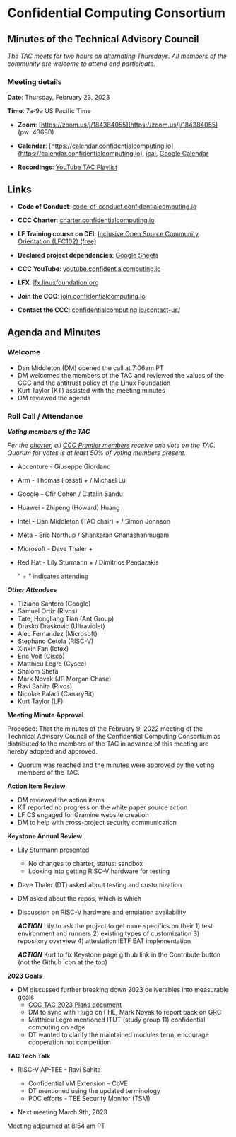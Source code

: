 # Confidential Computing Consortium

## Minutes of the Technical Advisory Council

*The TAC meets for two hours on alternating Thursdays. All members of the community are welcome to attend and participate.*

### Meeting details

**Date**: Thursday, February 23, 2023

**Time**: 7a-9a US Pacific Time

* **Zoom**: [https://zoom.us/j/184384055](https://zoom.us/j/184384055) (pw: 43690)

* **Calendar**: [https://calendar.confidentialcomputing.io](https://calendar.confidentialcomputing.io),
[ical](https://calendar.google.com/calendar/ical/c\_c0pcihr7n2n1k3a38i32d9ag10%40group.calendar.google.com/public/basic.ics),
[Google Calendar](https://calendar.google.com/calendar/u/0/r?cid=c\_c0pcihr7n2n1k3a38i32d9ag10@group.calendar.google.com)

* **Recordings**: [YouTube TAC Playlist](https://www.youtube.com/playlist?list=PLmfkUJc39uMjaB\_I1dYW72I44kr9QzG\_B)

## Links

* **Code of Conduct**: [code-of-conduct.confidentialcomputing.io](https://code-of-conduct.confidentialcomputing.io)

* **CCC Charter**: [charter.confidentialcomputing.io](https://charter.confidentialcomputing.io)

* **LF Training course on DEI**: [Inclusive Open Source Community Orientation (LFC102) (free)](https://training.linuxfoundation.org/training/inclusive-open-source-community-orientation-lfc102/)

* **Declared project dependencies**: [Google Sheets](https://docs.google.com/spreadsheets/d/1UKnbbGWXYLjnPZsox3zmYo59nv3XSXjePfas5E2fER0/edit#gid=0)

* **CCC YouTube**: [youtube.confidentialcomputing.io](https://youtube.confidentialcomputing.io)

* **LFX**: [lfx.linuxfoundation.org](https://lfx.linuxfoundation.org)

* **Join the CCC**: [join.confidentialcomputing.io](https://join.confidentialcomputing.io)

* **Contact the CCC**: [confidentialcomputing.io/contact-us/](https://confidentialcomputing.io/contact-us/)

## Agenda and Minutes

### Welcome

* Dan Middleton (DM) opened the call at 7:06am PT
* DM welcomed the members of the TAC and reviewed the values of the CCC and the antitrust policy of the Linux Foundation
* Kurt Taylor (KT) assisted with the meeting minutes
* DM reviewed the agenda

### Roll Call / Attendance

***Voting members of the TAC***

*Per the [charter](https://charter.confidentialcomputing.io), all [CCC Premier members](https://confidentialcomputing.io/members/) receive one vote on the TAC. Quorum for votes is at least 50% of voting members present.*

* Accenture - Giuseppe Giordano
* Arm - Thomas Fossati + / Michael Lu
* Google - Cfir Cohen  / Catalin Sandu
* Huawei - Zhipeng (Howard) Huang
* Intel - Dan Middleton (TAC chair) + / Simon Johnson
* Meta - Eric Northup  / Shankaran Gnanashanmugam
* Microsoft - Dave Thaler +
* Red Hat - Lily Sturmann + / Dimitrios Pendarakis

   " + " indicates attending

***Other Attendees***

* Tiziano Santoro (Google)
* Samuel Ortiz (Rivos)
* Tate, Hongliang Tian (Ant Group)
* Drasko Draskovic (Ultraviolet)
* Alec Fernandez (Microsoft)
* Stephano Cetola (RISC-V)
* Xinxin Fan (Iotex)
* Eric Voit (Cisco)
* Matthieu Legre (Cysec)
* Shalom Shefa
* Mark Novak (JP Morgan Chase)
* Ravi Sahita (Rivos)
* Nicolae Paladi (CanaryBit)
* Kurt Taylor (LF)


**Meeting Minute Approval**

Proposed: That the minutes of the February 9, 2022 meeting of the Technical Advisory Council of the Confidential Computing Consortium as distributed to the members of the TAC in advance of this meeting are hereby adopted and approved.

* Quorum was reached and the minutes were approved by the voting members of the TAC.


**Action Item Review**

* DM reviewed the action items
* KT reported no progress on the white paper source action
* LF CS engaged for Gramine website creation
* DM to help with cross-project security communication 


**Keystone Annual Review**

* Lily Sturmann presented
  * No changes to charter, status: sandbox 
  * Looking into getting RISC-V hardware for testing
* Dave Thaler (DT) asked about testing and customization
* DM asked about the repos, which is which
* Discussion on RISC-V hardware and emulation availability

  ***ACTION*** Lily to ask the project to get more specifics on their 1) test environment and runners 2) existing types of customization 3) repository overview 4) attestation IETF EAT implementation
  
  ***ACTION***  Kurt to fix Keystone page github link in the Contribute button (not the Github icon at the top)


**2023 Goals**

* DM discussed further breaking down 2023 deliverables into measurable goals
  * [CCC TAC 2023 Plans document](https://docs.google.com/document/d/1BLsI0hv9ybHl-FBNqHp6bJzy6ng8yKs__556bTqBswc/edit)
  * DM to sync with Hugo on FHE, Mark Novak to report back on GRC
  * Matthieu Legre mentioned ITUT (study group 11) confidential computing on edge
  * DT wanted to clarify the maintained modules term, encourage cooperation not competition


**TAC Tech Talk**

* RISC-V AP-TEE - Ravi Sahita
  * Confidential VM Extension - CoVE
  * DT mentioned using the updated terminology
  * POC efforts - TEE Security Monitor (TSM)


* Next meeting March 9th, 2023


Meeting adjourned at 8:54 am PT
